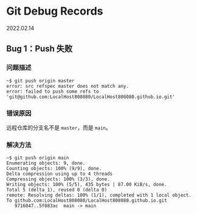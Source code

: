 # Git Debug Records

2022.02.14



## Bug 1：Push 失败

### 问题描述

```shell
~$ git push origin master
error: src refspec master does not match any.
error: failed to push some refs to 'git@github.com:LocalHost808080/LocalHost808080.github.io.git'
```

### 错误原因

远程仓库的分支名不是 `master`，而是 `main`。

### 解决方法

```shell
~$ git push origin main
Enumerating objects: 9, done.
Counting objects: 100% (9/9), done.
Delta compression using up to 4 threads
Compressing objects: 100% (3/3), done.
Writing objects: 100% (5/5), 435 bytes | 87.00 KiB/s, done.
Total 5 (delta 1), reused 0 (delta 0)
remote: Resolving deltas: 100% (1/1), completed with 1 local object.
To github.com:LocalHost808080/LocalHost808080.github.io.git
   9716047..5f083ac  main -> main
```

